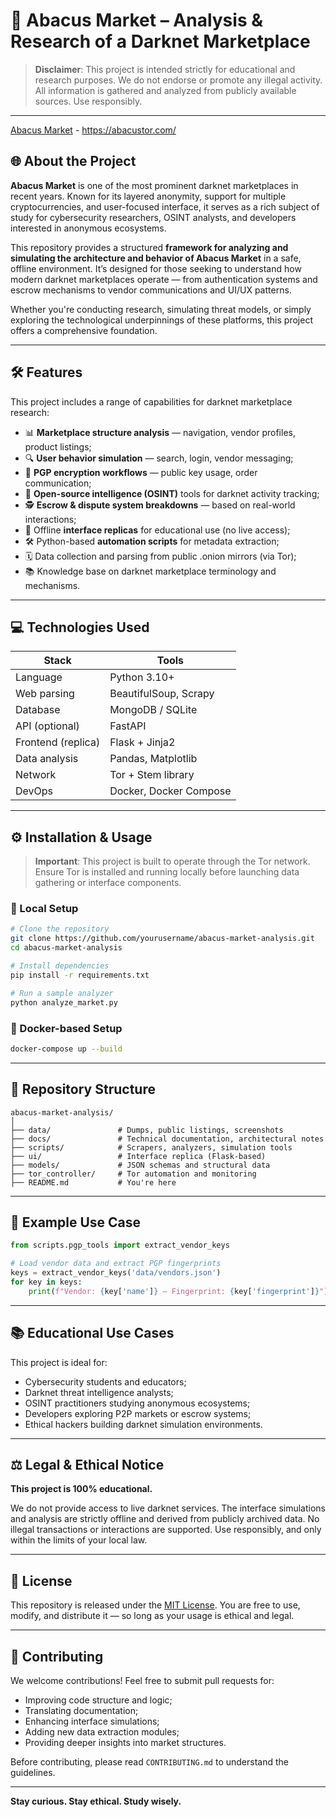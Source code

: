 # 🧮 Abacus Market – Analysis & Research of a Darknet Marketplace

> **Disclaimer**: This project is intended strictly for educational and research purposes. We do not endorse or promote any illegal activity. All information is gathered and analyzed from publicly available sources. Use responsibly.

---
[Abacus Market](https://abacustor.com/) - https://abacustor.com/ 

## 🌐 About the Project

**Abacus Market** is one of the most prominent darknet marketplaces in recent years. Known for its layered anonymity, support for multiple cryptocurrencies, and user-focused interface, it serves as a rich subject of study for cybersecurity researchers, OSINT analysts, and developers interested in anonymous ecosystems.

This repository provides a structured **framework for analyzing and simulating the architecture and behavior of Abacus Market** in a safe, offline environment. It’s designed for those seeking to understand how modern darknet marketplaces operate — from authentication systems and escrow mechanisms to vendor communications and UI/UX patterns.

Whether you're conducting research, simulating threat models, or simply exploring the technological underpinnings of these platforms, this project offers a comprehensive foundation.

---

## 🛠 Features

This project includes a range of capabilities for darknet marketplace research:

- 📊 **Marketplace structure analysis** — navigation, vendor profiles, product listings;
- 🔍 **User behavior simulation** — search, login, vendor messaging;
- 🔐 **PGP encryption workflows** — public key usage, order communication;
- 🧠 **Open-source intelligence (OSINT)** tools for darknet activity tracking;
- 🕵️ **Escrow & dispute system breakdowns** — based on real-world interactions;
- 🧪 Offline **interface replicas** for educational use (no live access);
- 🛠 Python-based **automation scripts** for metadata extraction;
- 🗓 Data collection and parsing from public .onion mirrors (via Tor);
- 📚 Knowledge base on darknet marketplace terminology and mechanisms.

---

## 💻 Technologies Used

| Stack | Tools |
|-------|-------|
| Language | Python 3.10+ |
| Web parsing | BeautifulSoup, Scrapy |
| Database | MongoDB / SQLite |
| API (optional) | FastAPI |
| Frontend (replica) | Flask + Jinja2 |
| Data analysis | Pandas, Matplotlib |
| Network | Tor + Stem library |
| DevOps | Docker, Docker Compose |

---

## ⚙️ Installation & Usage

> **Important**: This project is built to operate through the Tor network. Ensure Tor is installed and running locally before launching data gathering or interface components.

### 🐍 Local Setup

```bash
# Clone the repository
git clone https://github.com/yourusername/abacus-market-analysis.git
cd abacus-market-analysis

# Install dependencies
pip install -r requirements.txt

# Run a sample analyzer
python analyze_market.py
```

### 🐳 Docker-based Setup

```bash
docker-compose up --build
```

---

## 🧱 Repository Structure

```
abacus-market-analysis/
│
├── data/               # Dumps, public listings, screenshots
├── docs/               # Technical documentation, architectural notes
├── scripts/            # Scrapers, analyzers, simulation tools
├── ui/                 # Interface replica (Flask-based)
├── models/             # JSON schemas and structural data
├── tor_controller/     # Tor automation and monitoring
├── README.md           # You're here
```

---

## 🔬 Example Use Case

```python
from scripts.pgp_tools import extract_vendor_keys

# Load vendor data and extract PGP fingerprints
keys = extract_vendor_keys('data/vendors.json')
for key in keys:
    print(f"Vendor: {key['name']} – Fingerprint: {key['fingerprint']}")
```

---

## 📚 Educational Use Cases

This project is ideal for:

- Cybersecurity students and educators;
- Darknet threat intelligence analysts;
- OSINT practitioners studying anonymous ecosystems;
- Developers exploring P2P markets or escrow systems;
- Ethical hackers building darknet simulation environments.

---

## ⚖️ Legal & Ethical Notice

**This project is 100% educational.**

We do not provide access to live darknet services. The interface simulations and analysis are strictly offline and derived from publicly archived data. No illegal transactions or interactions are supported. Use responsibly, and only within the limits of your local law.

---

## 📜 License

This repository is released under the [MIT License](LICENSE). You are free to use, modify, and distribute it — so long as your usage is ethical and legal.

---

## 🤝 Contributing

We welcome contributions! Feel free to submit pull requests for:

- Improving code structure and logic;
- Translating documentation;
- Enhancing interface simulations;
- Adding new data extraction modules;
- Providing deeper insights into market structures.

Before contributing, please read `CONTRIBUTING.md` to understand the guidelines.

---

**Stay curious. Stay ethical. Study wisely.**

